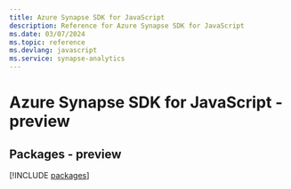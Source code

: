 ```yaml
---
title: Azure Synapse SDK for JavaScript
description: Reference for Azure Synapse SDK for JavaScript
ms.date: 03/07/2024
ms.topic: reference
ms.devlang: javascript
ms.service: synapse-analytics
---
```

# Azure Synapse SDK for JavaScript - preview
## Packages - preview
[!INCLUDE [packages](synapse-index.md)]